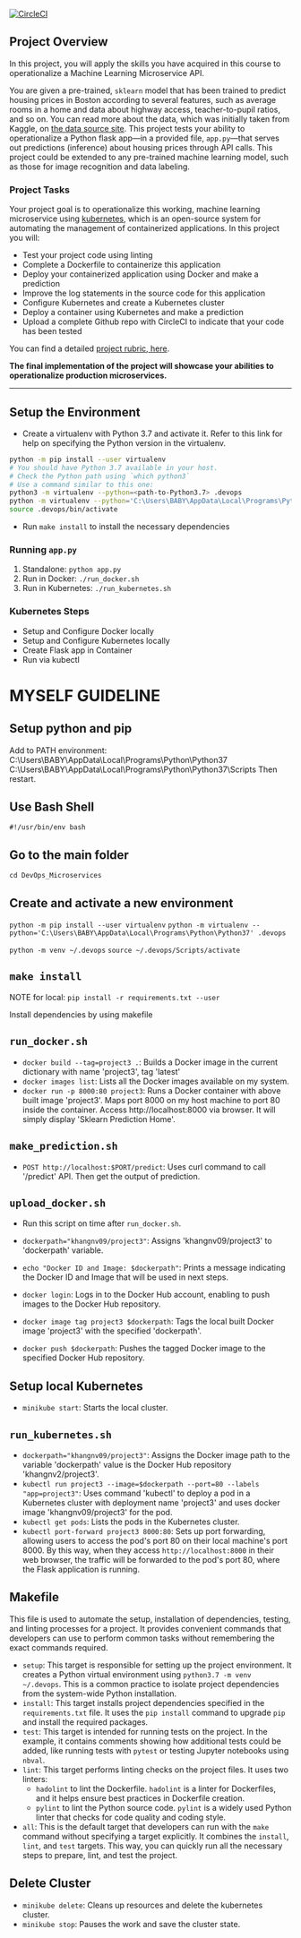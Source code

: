 [![CircleCI](https://dl.circleci.com/status-badge/img/gh/khangnv/DevOps_Microservices/tree/master.svg?style=svg)](https://dl.circleci.com/status-badge/redirect/gh/khangnv/DevOps_Microservices/tree/master)

## Project Overview

In this project, you will apply the skills you have acquired in this course to operationalize a Machine Learning Microservice API.

You are given a pre-trained, `sklearn` model that has been trained to predict housing prices in Boston according to several features, such as average rooms in a home and data about highway access, teacher-to-pupil ratios, and so on. You can read more about the data, which was initially taken from Kaggle, on [the data source site](https://www.kaggle.com/c/boston-housing). This project tests your ability to operationalize a Python flask app—in a provided file, `app.py`—that serves out predictions (inference) about housing prices through API calls. This project could be extended to any pre-trained machine learning model, such as those for image recognition and data labeling.

### Project Tasks

Your project goal is to operationalize this working, machine learning microservice using [kubernetes](https://kubernetes.io/), which is an open-source system for automating the management of containerized applications. In this project you will:

- Test your project code using linting
- Complete a Dockerfile to containerize this application
- Deploy your containerized application using Docker and make a prediction
- Improve the log statements in the source code for this application
- Configure Kubernetes and create a Kubernetes cluster
- Deploy a container using Kubernetes and make a prediction
- Upload a complete Github repo with CircleCI to indicate that your code has been tested

You can find a detailed [project rubric, here](https://review.udacity.com/#!/rubrics/2576/view).

**The final implementation of the project will showcase your abilities to operationalize production microservices.**

---

## Setup the Environment

- Create a virtualenv with Python 3.7 and activate it. Refer to this link for help on specifying the Python version in the virtualenv.

```bash
python -m pip install --user virtualenv
# You should have Python 3.7 available in your host.
# Check the Python path using `which python3`
# Use a command similar to this one:
python3 -m virtualenv --python=<path-to-Python3.7> .devops
python -m virtualenv --python='C:\Users\BABY\AppData\Local\Programs\Python\Python37' .devops
source .devops/bin/activate
```

- Run `make install` to install the necessary dependencies

### Running `app.py`

1. Standalone: `python app.py`
2. Run in Docker: `./run_docker.sh`
3. Run in Kubernetes: `./run_kubernetes.sh`

### Kubernetes Steps

- Setup and Configure Docker locally
- Setup and Configure Kubernetes locally
- Create Flask app in Container
- Run via kubectl

# MYSELF GUIDELINE

## Setup python and pip

Add to PATH environment:
C:\Users\BABY\AppData\Local\Programs\Python\Python37
C:\Users\BABY\AppData\Local\Programs\Python\Python37\Scripts
Then restart.

## Use Bash Shell

`#!/usr/bin/env bash`

## Go to the main folder

`cd DevOps_Microservices`

## Create and activate a new environment

`python -m pip install --user virtualenv`
`python -m virtualenv --python='C:\Users\BABY\AppData\Local\Programs\Python\Python37' .devops`

`python -m venv ~/.devops`
`source ~/.devops/Scripts/activate`

## `make install`

NOTE for local: `pip install -r requirements.txt --user`

Install dependencies by using makefile

## `run_docker.sh`

- `docker build --tag=project3 .`: Builds a Docker image in the current dictionary with name 'project3', tag 'latest'
- `docker images list`: Lists all the Docker images available on my system.
- `docker run -p 8000:80 project3`: Runs a Docker container with above built image 'project3'. Maps port 8000 on my host machine to port 80 inside the container. Access http://localhost:8000 via browser. It will simply display 'Sklearn Prediction Home'.

## `make_prediction.sh`

- `POST http://localhost:$PORT/predict`: Uses curl command to call '/predict' API. Then get the output of prediction.

## `upload_docker.sh`

- Run this script on time after `run_docker.sh`.

- `dockerpath="khangnv09/project3"`: Assigns 'khangnv09/project3' to 'dockerpath' variable.
- `echo "Docker ID and Image: $dockerpath"`: Prints a message indicating the Docker ID and Image that will be used in next steps.
- `docker login`: Logs in to the Docker Hub account, enabling to push images to the Docker Hub repository.
- `docker image tag project3 $dockerpath`: Tags the local built Docker image 'project3' with the specified 'dockerpath'.
- `docker push $dockerpath`: Pushes the tagged Docker image to the specified Docker Hub repository.

## Setup local Kubernetes

- `minikube start`: Starts the local cluster.

## `run_kubernetes.sh`

- `dockerpath="khangnv09/project3"`: Assigns the Docker image path to the variable 'dockerpath' value is the Docker Hub repository 'khangnv2/project3'.
- `kubectl run project3 --image=$dockerpath --port=80 --labels "app=project3"`: Uses command 'kubectl' to deploy a pod in a Kubernetes cluster with deployment name 'project3' and uses docker image 'khangnv09/project3' for the pod.
- `kubectl get pods`: Lists the pods in the Kubernetes cluster.
- `kubectl port-forward project3 8000:80`: Sets up port forwarding, allowing users to access the pod's port 80 on their local machine's port 8000. By this way, when they access `http://localhost:8000` in their web browser, the traffic will be forwarded to the pod's port 80, where the Flask application is running.

## Makefile

This file is used to automate the setup, installation of dependencies, testing, and linting processes for a project. It provides convenient commands that developers can use to perform common tasks without remembering the exact commands required.

- `setup`: This target is responsible for setting up the project environment. It creates a Python virtual environment using `python3.7 -m venv ~/.devops`. This is a common practice to isolate project dependencies from the system-wide Python installation.
- `install`: This target installs project dependencies specified in the `requirements.txt` file. It uses the `pip install` command to upgrade `pip` and install the required packages.
- `test`: This target is intended for running tests on the project. In the example, it contains comments showing how additional tests could be added, like running tests with `pytest` or testing Jupyter notebooks using `nbval`.
- `lint`: This target performs linting checks on the project files. It uses two linters:
  - `hadolint` to lint the Dockerfile. `hadolint` is a linter for Dockerfiles, and it helps ensure best practices in Dockerfile creation.
  - `pylint` to lint the Python source code. `pylint` is a widely used Python linter that checks for code quality and coding style.
- `all`: This is the default target that developers can run with the `make` command without specifying a target explicitly. It combines the `install`, `lint`, and `test` targets. This way, you can quickly run all the necessary steps to prepare, lint, and test the project.

## Delete Cluster

- `minikube delete`: Cleans up resources and delete the kubernetes cluster.
- `minikube stop`: Pauses the work and save the cluster state.
